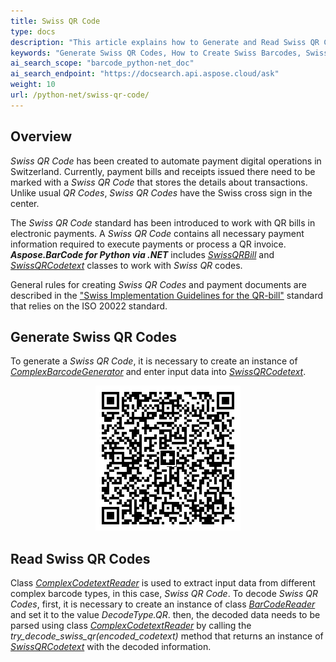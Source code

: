 ```yaml
---
title: Swiss QR Code
type: docs
description: "This article explains how to Generate and Read Swiss QR Codes using Aspose.BarCode for Python via .NET"
keywords: "Generate Swiss QR Codes, How to Create Swiss Barcodes, Swiss QR Code, Aspose.BarCode, Generate Barcode in Python"
ai_search_scope: "barcode_python-net_doc"
ai_search_endpoint: "https://docsearch.api.aspose.cloud/ask"
weight: 10
url: /python-net/swiss-qr-code/
---
```


## **Overview**
*Swiss QR Code* has been created to automate payment digital operations in Switzerland. Currently, payment bills and receipts issued there need to be marked with a *Swiss QR Code* that stores the details about transactions. Unlike usual *QR Codes*, *Swiss QR Codes* have the Swiss cross sign in the center.  
  
The *Swiss QR Code* standard has been introduced to work with QR bills in electronic payments. A *Swiss QR Code* contains all necessary payment information required to execute payments or process a QR invoice. ***Aspose.BarCode for Python via .NET*** includes [*SwissQRBill*](/barcode/python-net/api-reference/aspose.barcode.complexbarcode/swissqrbill/) and [*SwissQRCodetext*](/barcode/python-net/api-reference/aspose.barcode.complexbarcode/swissqrcodetext) classes to work with *Swiss QR* codes.  
  
General rules for creating *Swiss QR Codes* and payment documents are described in the ["Swiss Implementation Guidelines for the QR-bill"](https://www.paymentstandards.ch/dam/downloads/ig-qr-bill-en.pdf) standard that relies on the ISO 20022 standard.

## **Generate Swiss QR Codes**
To generate a *Swiss QR Code*, it is necessary to create an instance of [*ComplexBarcodeGenerator*](/barcode/python-net/api-reference/aspose.barcode.complexbarcode/complexbarcodegenerator/) and enter input data into [*SwissQRCodetext*](/barcode/python-net/api-reference/aspose.barcode.complexbarcode/swissqrcodetext).  

<p align="center"><img src="swissqrbill.png"></p> 

## **Read Swiss QR Codes**
Class [*ComplexCodetextReader*](/barcode/python-net/api-reference/aspose.barcode.complexbarcode/complexcodetextreader) is used to extract input data from different complex barcode types, in this case, *Swiss QR Code*. To decode *Swiss QR Codes*, first, it is necessary to create an instance of class [*BarCodeReader*](/barcode/python-net/api-reference/aspose.barcode.barcoderecognition/barcodereader) and set it to the value *DecodeType.QR*. then, the decoded data needs to be parsed using class [*ComplexCodetextReader*](/barcode/python-net/api-reference/aspose.barcode.complexbarcode/complexcodetextreader) by calling the *try_decode_swiss_qr(encoded_codetext)* method that returns an instance of [*SwissQRCodetext*](/barcode/python-net/api-reference/aspose.barcode.complexbarcode/swissqrcodetext) with the decoded information.
